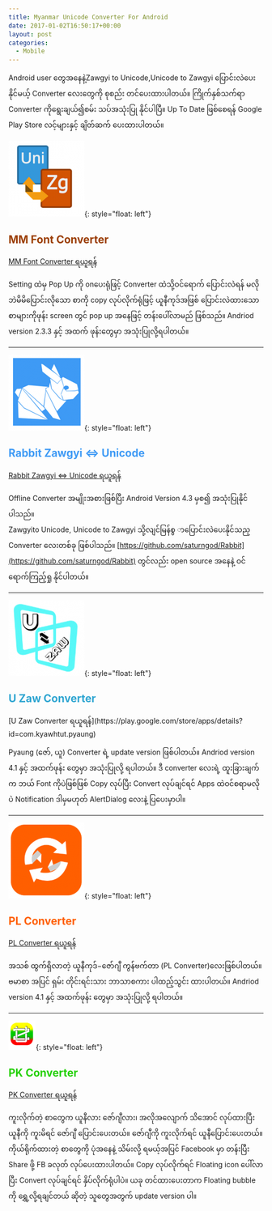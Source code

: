 ```yaml
---
title: Myanmar Unicode Converter For Android
date: 2017-01-02T16:50:17+00:00
layout: post
categories:
  - Mobile
---
```

Android user တွေအနေနဲ့Zawgyi to Unicode,Unicode to Zawgyi ပြောင်းလဲပေးနိုင်မယ့် Converter လေးတွေကို စုစည်း တင်ပေးထားပါတယ်။ ကြိုက်နှစ်သက်ရာ Converter ကိုရွေးချယ်၍စမ်း သပ်အသုံးပြု နိုင်ပါပြီ။ Up To Date ဖြစ်စေရန် Google Play Store လင့်များနှင့် ချိတ်ဆက် ပေးထားပါတယ်။

![mm converter](/images/mm-converter.png){: style="float: left"}
<h2  style="color: #9b3e03;">
  MM Font Converter
</h2>

[MM Font Converter ရယူရန်](https://play.google.com/store/apps/details?id=com.myatminsoe.mmfontconverter) 

Setting ထဲမှ Pop Up ကို onပေးရုံဖြင့် Converter ထဲသို့ဝင်ရောက် ပြောင်းလဲရန် မလိုဘဲမိမိပြောင်းလိုသော စာကို copy လုပ်လိုက်ရုံဖြင့် ယူနီကုဒ်အဖြစ် ပြောင်းလဲထားသော စာများကိုဖုန်း screen တွင် pop up အနေဖြင့် တန်းပေါ်လာမည် ဖြစ်သည်။ Andriod version 2.3.3 နှင့် အထက် ဖုန်းတွေမှာ အသုံးပြုလို့ရပါတယ်။

---

![rabbit](/images/rabbit.png){: style="float: left"}
<h2 style="color: #3e9af5;">
  Rabbit Zawgyi <=> Unicode
</h2>

[Rabbit Zawgyi <=> Unicode ရယူရန်](https://play.google.com/store/apps/details?id=com.comquas.rabbitzawgyiunicodeconverter)

Offline Converter အမျိုးအစားဖြစ်ပြီး Android Version 4.3 မှစ၍ အသုံးပြုနိုင်ပါသည်။  
Zawgyito Unicode, Unicode to Zawgyi သို့လျင်မြန်စွ ာပြောင်းလဲပေးနိုင်သည့  Converter လေးတစ်ခု ဖြစ်ပါသည်။ [https://github.com/saturngod/Rabbit](https://github.com/saturngod/Rabbit) တွင်လည်း open source အနေနဲ့ ဝင်ရောက်ကြည့်ရှု နိုင်ပါတယ်။

---

![u zaw](/images/u-zaw.png){: style="float: left"}
<h2 style="color: #2ea5d1;">
  U Zaw Converter
</h2>
[U Zaw Converter ရယူရန်](https://play.google.com/store/apps/details?id=com.kyawhtut.pyaung)

Pyaung (ဇော်, ယူ) Converter ရဲ့ update version ဖြစ်ပါတယ်။ Andriod version 4.1 နှင့် အထက်ဖုန်း တွေမှာ အသုံးပြုလို့ ရပါတယ်။ ဒီ converter လေးရဲ့ ထူးခြားချက်က ဘယ် Font ကိုပဲဖြစ်ဖြစ် Copy လုပ်ပြီး Convert လုပ်ချင်ရင် Apps ထဲဝင်စရာမလိုပဲ Notification ဒါမှမဟုတ် AlertDialog လေးနဲ့ ပြပေးမှာပါ။

---

![pl converter](/images/pl-converter.png){: style="float: left"}
<h2 style="color: #ff5f00;">
  PL Converter
</h2>

[PL Converter ရယူရန်](https://play.google.com/store/apps/details?id=com.saitawngpha.pl_converter)

အသစ် ထွက်ရှိလာတဲ့ ယူနီကုဒ်−ဇော်ဂျီ ကွန်ဗက်တာ (PL Converter)လေးဖြစ်ပါတယ်။ ဗမာစာ အပြင် ရှမ်း တိုင်းရင်းသား ဘာသာစကား ပါထည့်သွင်း ထားပါတယ်။ Andriod version 4.1 နှင့် အထက်ဖုန်း တွေမှာ အသုံးပြုလို့ ရပါတယ်။

---

![pk converter](/images/pk-converter.png){: style="float: left"}
<h2 style="color: #24d005;">
  PK Converter
</h2>

[PK Converter ရယူရန်](https://play.google.com/store/apps/details?id=org.pikay.fontconverter)

ကူးလိုက်တဲ့ စာတွေက ယူနီလား ဇော်ဂျီလား၊ အလိုအလျောက် သိအောင် လုပ်ထားပြီး ယူနီကို ကူးမိရင် ဇော်ဂျီ ပြောင်းပေးတယ်။ ဇော်ဂျီကို ကူးလိုက်ရင် ယူနီပြောင်းပေးတယ်။ ကိုယ်ရိုက်ထားတဲ့ စာတွေကို ပုံအနေနဲ့ သိမ်းလို့ ရမယ့်အပြင် Facebook မှာ တန်းပြီး Share ဖို့ FB ခလုတ် လုပ်ပေးထားပါတယ်။ Copy လုပ်လိုက်ရင် Floating icon ပေါ်လာပြီး Convert လုပ်ချင်ရင် နှိပ်လိုက်ရုံပါပဲ။ ယခု တင်ထားပေးတာက Floating bubble ကို ရွှေ့လို့ရချင်တယ် ဆိုတဲ့ သူတွေအတွက် update version ပါ။ 